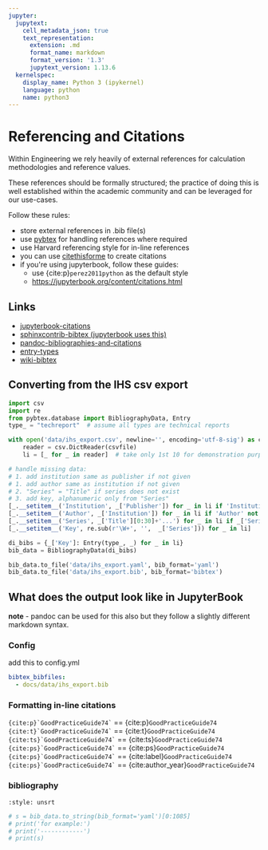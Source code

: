 ```yaml
---
jupyter:
  jupytext:
    cell_metadata_json: true
    text_representation:
      extension: .md
      format_name: markdown
      format_version: '1.3'
      jupytext_version: 1.13.6
  kernelspec:
    display_name: Python 3 (ipykernel)
    language: python
    name: python3
---
```


# Referencing and Citations

Within Engineering we rely heavily of external references for calculation methodologies and reference values. 

These references should be formally structured; the practice of doing this is well established within the academic community and can be leveraged for our use-cases. 

Follow these rules: 

- store external references in .bib file(s)
- use [pybtex](https://pybtex.org/) for handling references where required
- use Harvard referencing style for in-line references
- you can use [citethisforme](https://www.citethisforme.com/) to create citations
- if you're using jupyterbook, follow these guides:
    - use {cite:p}`perez2011python` as the default style
    - https://jupyterbook.org/content/citations.html
    
## Links

- [jupyterbook-citations](https://jupyterbook.org/content/citations.html)
- [sphinxcontrib-bibtex (jupyterbook uses this)](https://sphinxcontrib-bibtex.readthedocs.io/en/latest/usage.html#roles-and-directives)
- [pandoc-bibliographies-and-citations](https://github.com/shd101wyy/markdown-preview-enhanced/blob/master/docs/pandoc-bibliographies-and-citations.md)
- [entry-types](https://www.bibtex.com/e/entry-types/)
- [wiki-bibtex](https://en.wikipedia.org/wiki/BibTeX)


## Converting from the IHS csv export

```python
import csv
import re
from pybtex.database import BibliographyData, Entry
type_ = "techreport"  # assume all types are technical reports

with open('data/ihs_export.csv', newline='', encoding='utf-8-sig') as csvfile:
    reader = csv.DictReader(csvfile)
    li = [_ for _ in reader]  # take only 1st 10 for demonstration purposes

# handle missing data:
# 1. add institution same as publisher if not given
# 1. add author same as institution if not given
# 2. "Series" = "Title" if series does not exist
# 3. add key, alphanumeric only from "Series"
[_.__setitem__('Institution', _['Publisher']) for _ in li if 'Institution' not in _.keys()]
[_.__setitem__('Author', _['Institution']) for _ in li if 'Author' not in _.keys()]
[_.__setitem__('Series', _['Title'][0:30]+'...') for _ in li if _['Series'] == '']
[_.__setitem__('Key', re.sub(r'\W+', '',  _['Series'])) for _ in li]

di_bibs = {_['Key']: Entry(type_, _) for _ in li}
bib_data = BibliographyData(di_bibs)

bib_data.to_file('data/ihs_export.yaml', bib_format='yaml')
bib_data.to_file('data/ihs_export.bib', bib_format='bibtex')
```

<!-- #region -->
## What does the output look like in JupyterBook

__note__ - pandoc can be used for this also but they follow a slightly different markdown syntax. 


### Config

add this to config.yml

```yaml
bibtex_bibfiles:
  - docs/data/ihs_export.bib
```
<!-- #endregion -->

### Formatting in-line citations



`` {cite:p}`GoodPracticeGuide74` `` == {cite:p}`GoodPracticeGuide74`  
`` {cite:t}`GoodPracticeGuide74` `` == {cite:t}`GoodPracticeGuide74`  
`` {cite:ts}`GoodPracticeGuide74` `` == {cite:ts}`GoodPracticeGuide74`  
`` {cite:ps}`GoodPracticeGuide74` `` == {cite:ps}`GoodPracticeGuide74`  
`` {cite:ps}`GoodPracticeGuide74` `` == {cite:label}`GoodPracticeGuide74`  
`` {cite:ps}`GoodPracticeGuide74` `` == {cite:author_year}`GoodPracticeGuide74`



### bibliography

```{bibliography}
:style: unsrt
```

```python
# s = bib_data.to_string(bib_format='yaml')[0:1085]
# print('for example:')
# print('------------')
# print(s)
```

```python

```
